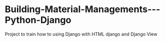 # Building-Material-Managements---Python-Django

Project to train how to using Django with HTML django and Django View
